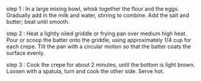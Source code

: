 step 1 : In a large mixing bowl, whisk together the flour and the eggs. Gradually add in the milk and water, stirring to combine. Add the salt and butter; beat until smooth.

step 2 : Heat a lightly oiled griddle or frying pan over medium high heat. Pour or scoop the batter onto the griddle, using approximately 1/4 cup for each crepe. Tilt the pan with a circular motion so that the batter coats the surface evenly.

step 3 : Cook the crepe for about 2 minutes, until the bottom is light brown. Loosen with a spatula, turn and cook the other side. Serve hot.